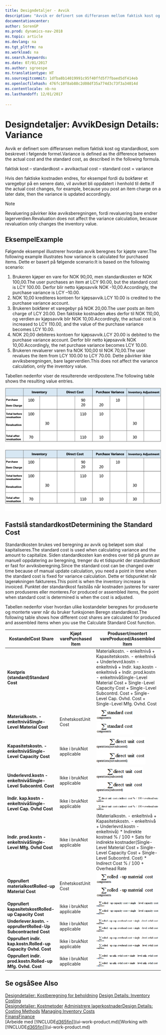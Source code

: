 ```yaml
---
title: Designdetaljer - Avvik
description: "Avvik er definert som differansen mellom faktisk kost og standardkost, som beskrevet i følgende formel."
documentationcenter: 
author: SorenGP
ms.prod: dynamics-nav-2018
ms.topic: article
ms.devlang: na
ms.tgt_pltfrm: na
ms.workload: na
ms.search.keywords: 
ms.date: 07/01/2017
ms.author: sgroespe
ms.translationtype: HT
ms.sourcegitcommit: 1dfba8b14019991c95f40ffd5f7fbaed5df414eb
ms.openlocfilehash: 476fc10f8ab88c2d08df35a774d3c73f3a34014d
ms.contentlocale: nb-no
ms.lasthandoff: 12/01/2017

---
```

# <a name="design-details-variance"></a><span data-ttu-id="38dce-103">Designdetaljer: Avvik</span><span class="sxs-lookup"><span data-stu-id="38dce-103">Design Details: Variance</span></span>
<span data-ttu-id="38dce-104">Avvik er definert som differansen mellom faktisk kost og standardkost, som beskrevet i følgende formel.</span><span class="sxs-lookup"><span data-stu-id="38dce-104">Variance is defined as the difference between the actual cost and the standard cost, as described in the following formula.</span></span>  

 <span data-ttu-id="38dce-105">faktisk kost – standardkost = avvik</span><span class="sxs-lookup"><span data-stu-id="38dce-105">actual cost – standard cost = variance</span></span>  

 <span data-ttu-id="38dce-106">Hvis den faktiske kostnaden endres, for eksempel fordi du bokfører et varegebyr på en senere dato, vil avviket bli oppdatert i henhold til dette.</span><span class="sxs-lookup"><span data-stu-id="38dce-106">If the actual cost changes, for example, because you post an item charge on a later date, then the variance is updated accordingly.</span></span>  

> [!NOTE]  
>  <span data-ttu-id="38dce-107">Revaluering påvirker ikke avviksberegningen, fordi revaluering bare endrer lagerverdien.</span><span class="sxs-lookup"><span data-stu-id="38dce-107">Revaluation does not affect the variance calculation, because revaluation only changes the inventory value.</span></span>  

## <a name="example"></a><span data-ttu-id="38dce-108">Eksempel</span><span class="sxs-lookup"><span data-stu-id="38dce-108">Example</span></span>  
 <span data-ttu-id="38dce-109">Følgende eksempel illustrerer hvordan avvik beregnes for kjøpte varer.</span><span class="sxs-lookup"><span data-stu-id="38dce-109">The following example illustrates how variance is calculated for purchased items.</span></span> <span data-ttu-id="38dce-110">Dette er basert på følgende scenario:</span><span class="sxs-lookup"><span data-stu-id="38dce-110">It is based on the following scenario:</span></span>  

1.  <span data-ttu-id="38dce-111">Brukeren kjøper en vare for NOK 90,00, men standardkosten er NOK 100,00.</span><span class="sxs-lookup"><span data-stu-id="38dce-111">The user purchases an item at LCY 90.00, but the standard cost is LCY 100.00.</span></span> <span data-ttu-id="38dce-112">Derfor blir netto kjøpsavvik NOK -10,00.</span><span class="sxs-lookup"><span data-stu-id="38dce-112">Accordingly, the purchase variance is LCY –10.00.</span></span>  
2.  <span data-ttu-id="38dce-113">NOK 10,00 krediteres kontoen for kjøpsavvik.</span><span class="sxs-lookup"><span data-stu-id="38dce-113">LCY 10.00 is credited to the purchase variance account.</span></span>  
3.  <span data-ttu-id="38dce-114">Brukeren bokfører et varegebyr på NOK 20,00.</span><span class="sxs-lookup"><span data-stu-id="38dce-114">The user posts an item charge of LCY 20.00.</span></span> <span data-ttu-id="38dce-115">Den faktiske kostnaden økes derfor til NOK 110,00, og verdien av kjøpsavvik blir NOK 10,00.</span><span class="sxs-lookup"><span data-stu-id="38dce-115">Accordingly, the actual cost is increased to LCY 110.00, and the value of the purchase variance becomes LCY 10.00.</span></span>  
4.  <span data-ttu-id="38dce-116">NOK 20,00 debiteres kontoen for kjøpsavvik.</span><span class="sxs-lookup"><span data-stu-id="38dce-116">LCY 20.00 is debited to the purchase variance account.</span></span> <span data-ttu-id="38dce-117">Derfor blir netto kjøpsavvik NOK 10,00.</span><span class="sxs-lookup"><span data-stu-id="38dce-117">Accordingly, the net purchase variance becomes LCY 10.00.</span></span>  
5.  <span data-ttu-id="38dce-118">Brukeren revaluerer varen fra NOK 100,00 til NOK 70,00.</span><span class="sxs-lookup"><span data-stu-id="38dce-118">The user revalues the item from LCY 100.00 to LCY 70.00.</span></span> <span data-ttu-id="38dce-119">Dette påvirker ikke avviksberegningen, bare lagerverdien.</span><span class="sxs-lookup"><span data-stu-id="38dce-119">This does not affect the variance calculation, only the inventory value.</span></span>  

 <span data-ttu-id="38dce-120">Tabellen nedenfor viser de resulterende verdipostene.</span><span class="sxs-lookup"><span data-stu-id="38dce-120">The following table shows the resulting value entries.</span></span>  

 <span data-ttu-id="38dce-121">![Beregning av kjøpsavvik](media/design_details_inventory_costing_11_purchase_variance.png "design_details_inventory_costing_11_purchase_variance")</span><span class="sxs-lookup"><span data-stu-id="38dce-121">![Purchase variance calculation](media/design_details_inventory_costing_11_purchase_variance.png "design_details_inventory_costing_11_purchase_variance")</span></span>  

## <a name="determining-the-standard-cost"></a><span data-ttu-id="38dce-122">Fastslå standardkost</span><span class="sxs-lookup"><span data-stu-id="38dce-122">Determining the Standard Cost</span></span>  
 <span data-ttu-id="38dce-123">Standardkosten brukes ved beregning av avvik og beløpet som skal kapitaliseres.</span><span class="sxs-lookup"><span data-stu-id="38dce-123">The standard cost is used when calculating variance and the amount to capitalize.</span></span> <span data-ttu-id="38dce-124">Siden standardkosten kan endres over tid på grunn av manuell oppdatering av beregning, trenger du et tidspunkt der standardkost er fast for avviksberegning.</span><span class="sxs-lookup"><span data-stu-id="38dce-124">Since the standard cost can be changed over time because of manual update calculation, you need a point in time when the standard cost is fixed for variance calculation.</span></span> <span data-ttu-id="38dce-125">Dette er tidspunktet når lagerøkningen faktureres.</span><span class="sxs-lookup"><span data-stu-id="38dce-125">This point is when the inventory increase is invoiced.</span></span> <span data-ttu-id="38dce-126">Punktet der standardkost fastslås når kostnaden justeres for varer som produseres eller monteres.</span><span class="sxs-lookup"><span data-stu-id="38dce-126">For produced or assembled items, the point when standard cost is determined is when the cost is adjusted.</span></span>  

 <span data-ttu-id="38dce-127">Tabellen nedenfor viser hvordan ulike kostandeler beregnes for produserte og monterte varer når du bruker funksjonen Beregn standardkost.</span><span class="sxs-lookup"><span data-stu-id="38dce-127">The following table shows how different cost shares are calculated for produced and assembled items when you use the Calculate Standard Cost function.</span></span>  

|<span data-ttu-id="38dce-128">Kostandel</span><span class="sxs-lookup"><span data-stu-id="38dce-128">Cost Share</span></span>|<span data-ttu-id="38dce-129">Kjøpt vare</span><span class="sxs-lookup"><span data-stu-id="38dce-129">Purchased Item</span></span>|<span data-ttu-id="38dce-130">Produsert/montert vare</span><span class="sxs-lookup"><span data-stu-id="38dce-130">Produced/Assembled Item</span></span>|  
|----------------|--------------------|------------------------------|  
|<span data-ttu-id="38dce-131">**Kostpris (standard)**</span><span class="sxs-lookup"><span data-stu-id="38dce-131">**Standard Cost**</span></span>||<span data-ttu-id="38dce-132">Materialkostn. - enkeltnivå + Kapasitetskostn. - enkeltnivå + Underlevrd.kostn - enkeltnivå + Indir. kap.kostn - enkeltnivå + Indir. prod.kostn - enkeltnivå</span><span class="sxs-lookup"><span data-stu-id="38dce-132">Single-Level Material Cost + Single-Level Capacity Cost + Single-Level Subcontrd. Cost + Single-Level Cap. Ovhd. Cost + Single-Level Mfg. Ovhd. Cost</span></span>|  
|<span data-ttu-id="38dce-133">**Materialkostn. - enkeltnivå**</span><span class="sxs-lookup"><span data-stu-id="38dce-133">**Single-Level Material Cost**</span></span>|<span data-ttu-id="38dce-134">Enhetskost</span><span class="sxs-lookup"><span data-stu-id="38dce-134">Unit Cost</span></span>|<span data-ttu-id="38dce-135">![Ligning 1](media/design_details_inventory_costing_11_equation_1.png "design_details_inventory_costing_11_equation_1")</span><span class="sxs-lookup"><span data-stu-id="38dce-135">![Equation 1](media/design_details_inventory_costing_11_equation_1.png "design_details_inventory_costing_11_equation_1")</span></span>|  
|<span data-ttu-id="38dce-136">**Kapasitetskostn. - enkeltnivå**</span><span class="sxs-lookup"><span data-stu-id="38dce-136">**Single-Level Capacity Cost**</span></span>|<span data-ttu-id="38dce-137">Ikke i bruk</span><span class="sxs-lookup"><span data-stu-id="38dce-137">Not applicable</span></span>|<span data-ttu-id="38dce-138">![Ligning 2](media/design_details_inventory_costing_11_equation_2.png "design_details_inventory_costing_11_equation_2")</span><span class="sxs-lookup"><span data-stu-id="38dce-138">![Equation 2](media/design_details_inventory_costing_11_equation_2.png "design_details_inventory_costing_11_equation_2")</span></span>|  
|<span data-ttu-id="38dce-139">**Underlevrd.kostn - enkeltnivå**</span><span class="sxs-lookup"><span data-stu-id="38dce-139">**Single-Level Subcontrd. Cost**</span></span>|<span data-ttu-id="38dce-140">Ikke i bruk</span><span class="sxs-lookup"><span data-stu-id="38dce-140">Not applicable</span></span>|<span data-ttu-id="38dce-141">![Ligning 3](media/design_details_inventory_costing_11_equation_3.png "design_details_inventory_costing_11_equation_3")</span><span class="sxs-lookup"><span data-stu-id="38dce-141">![Equation 3](media/design_details_inventory_costing_11_equation_3.png "design_details_inventory_costing_11_equation_3")</span></span>|  
|<span data-ttu-id="38dce-142">**Indir. kap.kostn - enkeltnivå**</span><span class="sxs-lookup"><span data-stu-id="38dce-142">**Single-Level Cap. Ovhd Cost**</span></span>|<span data-ttu-id="38dce-143">Ikke i bruk</span><span class="sxs-lookup"><span data-stu-id="38dce-143">Not applicable</span></span>|<span data-ttu-id="38dce-144">![Ligning 4](media/design_details_inventory_costing_11_equation_4.png "design_details_inventory_costing_11_equation_4")</span><span class="sxs-lookup"><span data-stu-id="38dce-144">![Equation 4](media/design_details_inventory_costing_11_equation_4.png "design_details_inventory_costing_11_equation_4")</span></span>|  
|<span data-ttu-id="38dce-145">**Indir. prod.kostn - enkeltnivå**</span><span class="sxs-lookup"><span data-stu-id="38dce-145">**Single-Level Mfg. Ovhd Cost**</span></span>|<span data-ttu-id="38dce-146">Ikke i bruk</span><span class="sxs-lookup"><span data-stu-id="38dce-146">Not applicable</span></span>|<span data-ttu-id="38dce-147">(Materialkostn. - enkeltnivå + Kapasitetskostn. - enkeltnivå + Underlevrd.kostn - enkeltnivå) * Indirekte kostnad % / 100 + Sats for indirekte kostnader</span><span class="sxs-lookup"><span data-stu-id="38dce-147">(Single-Level Material Cost + Single-Level Capacity Cost + Single-Level Subcontrd. Cost) * Indirect Cost % / 100 + Overhead Rate</span></span>|  
|<span data-ttu-id="38dce-148">**Opprullert materialkost**</span><span class="sxs-lookup"><span data-stu-id="38dce-148">**Rolled-up Material Cost**</span></span>|<span data-ttu-id="38dce-149">Enhetskost</span><span class="sxs-lookup"><span data-stu-id="38dce-149">Unit Cost</span></span>|<span data-ttu-id="38dce-150">![Ligning 5](media/design_details_inventory_costing_11_equation_5.png "design_details_inventory_costing_11_equation_5")</span><span class="sxs-lookup"><span data-stu-id="38dce-150">![Equation 5](media/design_details_inventory_costing_11_equation_5.png "design_details_inventory_costing_11_equation_5")</span></span>|  
|<span data-ttu-id="38dce-151">**Opprullert kapasitetskost**</span><span class="sxs-lookup"><span data-stu-id="38dce-151">**Rolled-up Capacity Cost**</span></span>|<span data-ttu-id="38dce-152">Ikke i bruk</span><span class="sxs-lookup"><span data-stu-id="38dce-152">Not applicable</span></span>|<span data-ttu-id="38dce-153">![Ligning 6](media/design_details_inventory_costing_11_equation_6.png "design_details_inventory_costing_11_equation_6")</span><span class="sxs-lookup"><span data-stu-id="38dce-153">![Equation 6](media/design_details_inventory_costing_11_equation_6.png "design_details_inventory_costing_11_equation_6")</span></span>|  
|<span data-ttu-id="38dce-154">**Underlever.kostn. - opprullert**</span><span class="sxs-lookup"><span data-stu-id="38dce-154">**Rolled-Up Subcontracted Cost**</span></span>|<span data-ttu-id="38dce-155">Ikke i bruk</span><span class="sxs-lookup"><span data-stu-id="38dce-155">Not applicable</span></span>|<span data-ttu-id="38dce-156">![Ligning 7](media/design_details_inventory_costing_11_equation_7.png "design_details_inventory_costing_11_equation_7")</span><span class="sxs-lookup"><span data-stu-id="38dce-156">![Equation 7](media/design_details_inventory_costing_11_equation_7.png "design_details_inventory_costing_11_equation_7")</span></span>|  
|<span data-ttu-id="38dce-157">**Opprullert indir. kap.kostn.**</span><span class="sxs-lookup"><span data-stu-id="38dce-157">**Rolled-up Capacity Ovhd. Cost**</span></span>|<span data-ttu-id="38dce-158">Ikke i bruk</span><span class="sxs-lookup"><span data-stu-id="38dce-158">Not applicable</span></span>|<span data-ttu-id="38dce-159">![Ligning 8](media/design_details_inventory_costing_11_equation_8.png "design_details_inventory_costing_11_equation_8")</span><span class="sxs-lookup"><span data-stu-id="38dce-159">![Equation 8](media/design_details_inventory_costing_11_equation_8.png "design_details_inventory_costing_11_equation_8")</span></span>|  
|<span data-ttu-id="38dce-160">**Opprullert indir. prod.kostn.**</span><span class="sxs-lookup"><span data-stu-id="38dce-160">**Rolled-up Mfg. Ovhd. Cost**</span></span>|<span data-ttu-id="38dce-161">Ikke i bruk</span><span class="sxs-lookup"><span data-stu-id="38dce-161">Not applicable</span></span>|<span data-ttu-id="38dce-162">![Ligning 9](media/design_details_inventory_costing_11_equation_9.png "design_details_inventory_costing_11_equation_9")</span><span class="sxs-lookup"><span data-stu-id="38dce-162">![Equation 9](media/design_details_inventory_costing_11_equation_9.png "design_details_inventory_costing_11_equation_9")</span></span>|  

## <a name="see-also"></a><span data-ttu-id="38dce-163">Se også</span><span class="sxs-lookup"><span data-stu-id="38dce-163">See Also</span></span>  
 <span data-ttu-id="38dce-164">[Designdetaljer: Kostberegning for beholdning](design-details-inventory-costing.md) </span><span class="sxs-lookup"><span data-stu-id="38dce-164">[Design Details: Inventory Costing](design-details-inventory-costing.md) </span></span>  
 <span data-ttu-id="38dce-165">[Designdetaljer: Kostmetoder](design-details-costing-methods.md) [Administrere lagerkostnader](finance-manage-inventory-costs.md)</span><span class="sxs-lookup"><span data-stu-id="38dce-165">[Design Details: Costing Methods](design-details-costing-methods.md) [Managing Inventory Costs](finance-manage-inventory-costs.md)</span></span>  
 [<span data-ttu-id="38dce-166">Finans</span><span class="sxs-lookup"><span data-stu-id="38dce-166">Finance</span></span>](finance.md)  
 <span data-ttu-id="38dce-167">[Arbeide med [!INCLUDE[d365fin](includes/d365fin_md.md)]](ui-work-product.md)</span><span class="sxs-lookup"><span data-stu-id="38dce-167">[Working with [!INCLUDE[d365fin](includes/d365fin_md.md)]](ui-work-product.md)</span></span>

